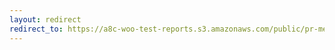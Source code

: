 ```yaml
---
layout: redirect
redirect_to: https://a8c-woo-test-reports.s3.amazonaws.com/public/pr-merge/45636/e2e/index.html
---
```

